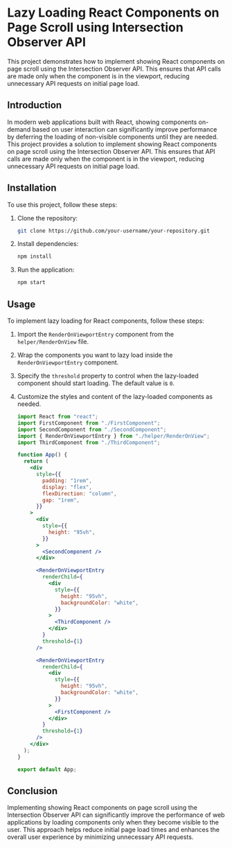 # Lazy Loading React Components on Page Scroll using Intersection Observer API

This project demonstrates how to implement showing React components on page scroll using the Intersection Observer API. This ensures that API calls are made only when the component is in the viewport, reducing unnecessary API requests on initial page load.

## Introduction

In modern web applications built with React, showing components on-demand based on user interaction can significantly improve performance by deferring the loading of non-visible components until they are needed. This project provides a solution to implement showing React components on page scroll using the Intersection Observer API. This ensures that API calls are made only when the component is in the viewport, reducing unnecessary API requests on initial page load.

## Installation

To use this project, follow these steps:

1. Clone the repository:

   ```bash
   git clone https://github.com/your-username/your-repository.git
   ```

2. Install dependencies:

   ```bash
   npm install
   ```

3. Run the application:

   ```bash
   npm start
   ```

## Usage

To implement lazy loading for React components, follow these steps:

1. Import the `RenderOnViewportEntry` component from the `helper/RenderOnView` file.

2. Wrap the components you want to lazy load inside the `RenderOnViewportEntry` component.

3. Specify the `threshold` property to control when the lazy-loaded component should start loading. The default value is `0`.

4. Customize the styles and content of the lazy-loaded components as needed.

   ```jsx
   import React from "react";
   import FirstComponent from "./FirstComponent";
   import SecondComponent from "./SecondComponent";
   import { RenderOnViewportEntry } from "./helper/RenderOnView";
   import ThirdComponent from "./ThirdComponent";

   function App() {
     return (
       <div
         style={{
           padding: "1rem",
           display: "flex",
           flexDirection: "column",
           gap: "1rem",
         }}
       >
         <div
           style={{
             height: "95vh",
           }}
         >
           <SecondComponent />
         </div>

         <RenderOnViewportEntry
           renderChild={
             <div
               style={{
                 height: "95vh",
                 backgroundColor: "white",
               }}
             >
               <ThirdComponent />
             </div>
           }
           threshold={1}
         />

         <RenderOnViewportEntry
           renderChild={
             <div
               style={{
                 height: "95vh",
                 backgroundColor: "white",
               }}
             >
               <FirstComponent />
             </div>
           }
           threshold={1}
         />
       </div>
     );
   }

   export default App;
   ```

## Conclusion

Implementing showing React components on page scroll using the Intersection Observer API can significantly improve the performance of web applications by loading components only when they become visible to the user. This approach helps reduce initial page load times and enhances the overall user experience by minimizing unnecessary API requests.
